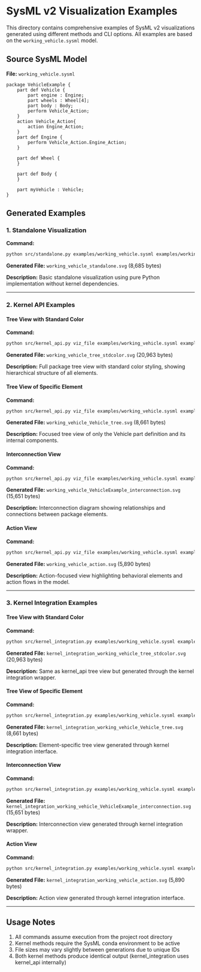 # SysML v2 Visualization Examples

This directory contains comprehensive examples of SysML v2 visualizations generated using different methods and CLI options. All examples are based on the `working_vehicle.sysml` model.

## Source SysML Model

**File:** `working_vehicle.sysml`

```sysml
package VehicleExample {
    part def Vehicle {
        part engine : Engine;
        part wheels : Wheel[4];
        part body : Body;
        perform Vehicle_Action;
    }
    action Vehicle_Action{
        action Engine_Action;
    }
    part def Engine {
        perform Vehicle_Action.Engine_Action;
    }

    part def Wheel {
    }

    part def Body {
    }

    part myVehicle : Vehicle;
}
```

## Generated Examples

### 1. Standalone Visualization

**Command:**
```bash
python src/standalone.py examples/working_vehicle.sysml examples/working_vehicle_standalone.svg
```

**Generated File:** `working_vehicle_standalone.svg` (8,685 bytes)

**Description:** Basic standalone visualization using pure Python implementation without kernel dependencies.

---

### 2. Kernel API Examples

#### Tree View with Standard Color

**Command:**
```bash
python src/kernel_api.py viz_file examples/working_vehicle.sysml examples/working_vehicle_tree_stdcolor.svg --view Tree --style stdcolor
```

**Generated File:** `working_vehicle_tree_stdcolor.svg` (20,963 bytes)

**Description:** Full package tree view with standard color styling, showing hierarchical structure of all elements.

#### Tree View of Specific Element

**Command:**
```bash
python src/kernel_api.py viz_file examples/working_vehicle.sysml examples/working_vehicle_Vehicle_tree.svg --view Tree --element "VehicleExample::Vehicle"
```

**Generated File:** `working_vehicle_Vehicle_tree.svg` (8,661 bytes)

**Description:** Focused tree view of only the Vehicle part definition and its internal components.

#### Interconnection View

**Command:**
```bash
python src/kernel_api.py viz_file examples/working_vehicle.sysml examples/working_vehicle_VehicleExample_interconnection.svg --view Interconnection --element "VehicleExample"
```

**Generated File:** `working_vehicle_VehicleExample_interconnection.svg` (15,651 bytes)

**Description:** Interconnection diagram showing relationships and connections between package elements.

#### Action View

**Command:**
```bash
python src/kernel_api.py viz_file examples/working_vehicle.sysml examples/working_vehicle_action.svg --view Action
```

**Generated File:** `working_vehicle_action.svg` (5,890 bytes)

**Description:** Action-focused view highlighting behavioral elements and action flows in the model.

---

### 3. Kernel Integration Examples

#### Tree View with Standard Color

**Command:**
```bash
python src/kernel_integration.py examples/working_vehicle.sysml examples/kernel_integration_working_vehicle_tree_stdcolor.svg --view Tree --style stdcolor
```

**Generated File:** `kernel_integration_working_vehicle_tree_stdcolor.svg` (20,963 bytes)

**Description:** Same as kernel_api tree view but generated through the kernel integration wrapper.

#### Tree View of Specific Element

**Command:**
```bash
python src/kernel_integration.py examples/working_vehicle.sysml examples/kernel_integration_working_vehicle_Vehicle_tree.svg --view Tree --element "VehicleExample::Vehicle"
```

**Generated File:** `kernel_integration_working_vehicle_Vehicle_tree.svg` (8,661 bytes)

**Description:** Element-specific tree view generated through kernel integration interface.

#### Interconnection View

**Command:**
```bash
python src/kernel_integration.py examples/working_vehicle.sysml examples/kernel_integration_working_vehicle_VehicleExample_interconnection.svg --view Interconnection --element "VehicleExample"
```

**Generated File:** `kernel_integration_working_vehicle_VehicleExample_interconnection.svg` (15,651 bytes)

**Description:** Interconnection view generated through kernel integration wrapper.

#### Action View

**Command:**
```bash
python src/kernel_integration.py examples/working_vehicle.sysml examples/kernel_integration_working_vehicle_action.svg --view Action
```

**Generated File:** `kernel_integration_working_vehicle_action.svg` (5,890 bytes)

**Description:** Action view generated through kernel integration interface.

---

## Usage Notes

1. All commands assume execution from the project root directory
2. Kernel methods require the SysML conda environment to be active
3. File sizes may vary slightly between generations due to unique IDs
4. Both kernel methods produce identical output (kernel_integration uses kernel_api internally)